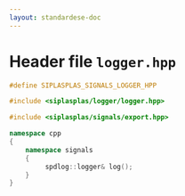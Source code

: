 ```yaml
---
layout: standardese-doc
---
```


# Header file `logger.hpp`

``` cpp
#define SIPLASPLAS_SIGNALS_LOGGER_HPP 

#include <siplasplas/logger/logger.hpp>

#include <siplasplas/signals/export.hpp>

namespace cpp
{
    namespace signals
    {
         spdlog::logger& log();
    }
}
```

